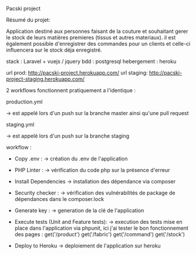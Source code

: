 Pacski project

Résumé du projet: 

Application destiné aux personnes faisant de la couture et souhaitant gerer le stock de leurs matières premieres (tissus et autres materiaux).
il est également possible d'enregistrer des commandes pour un clients et celle-ci influencera sur le stock déja enregistré.

stack : Laravel + vuejs / jquery 
bdd : postgresql
hebergement : heroku

url prod: http://pacski-project.herokuapp.com/
url staging: http://pacski-project-staging.herokuapp.com/


2 workflows fonctionnent pratiquement a l'identique : 

production.yml

-> est appelé lors d'un push sur la branche master ainsi qu'une pull request

staging.yml

-> est appelé lors d'un push sur la branche staging


workflow : 

- Copy .env : 
-> création du .env de l'application

- PHP Linter :
-> vérification du code php sur la présence d'erreur

- Install Dependencies
-> installation des dépendance via composer

- Security checker :
-> vérification des vulnérabilités de package de dépendances dans le composer.lock

- Generate key :
-> generation de la clé de l'application

- Execute tests (Unit and Feature tests): 
-> execution des tests mise en place dans l'application via phpunit, ici j'ai tester le bon fonctionnement des pages :
get('/product')
get('/fabric')
get('/command')
get('/stock')

- Deploy to Heroku
-> deploiement de l'application sur heroku